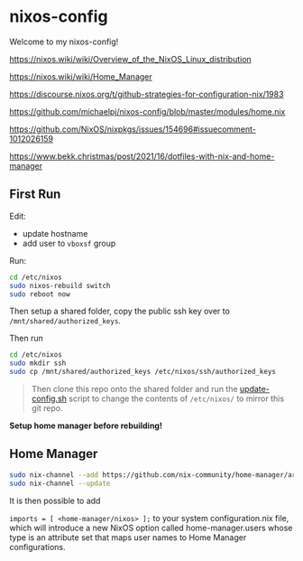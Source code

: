 # nixos-config

Welcome to my nixos-config!

https://nixos.wiki/wiki/Overview_of_the_NixOS_Linux_distribution

https://nixos.wiki/wiki/Home_Manager

https://discourse.nixos.org/t/github-strategies-for-configuration-nix/1983

https://github.com/michaelpj/nixos-config/blob/master/modules/home.nix

https://github.com/NixOS/nixpkgs/issues/154696#issuecomment-1012026159

https://www.bekk.christmas/post/2021/16/dotfiles-with-nix-and-home-manager

## First Run

Edit:

* update hostname
* add user to `vboxsf` group

Run:

```bash
cd /etc/nixos
sudo nixos-rebuild switch
sudo reboot now
```

Then setup a shared folder, copy the public ssh key over to `/mnt/shared/authorized_keys`.

Then run

```bash
cd /etc/nixos
sudo mkdir ssh
sudo cp /mnt/shared/authorized_keys /etc/nixos/ssh/authorized_keys
```

> Then clone this repo onto the shared folder and run the [update-config.sh](update-config.sh) script to change the contents of `/etc/nixos/` to mirror this git repo.

**Setup home manager before rebuilding!**

## Home Manager

```bash
sudo nix-channel --add https://github.com/nix-community/home-manager/archive/release-22.11.tar.gz home-manager
sudo nix-channel --update
```

It is then possible to add

`imports = [ <home-manager/nixos> ];`
to your system configuration.nix file, which will introduce a new NixOS option called home-manager.users whose type is an attribute set that maps user names to Home Manager configurations.
